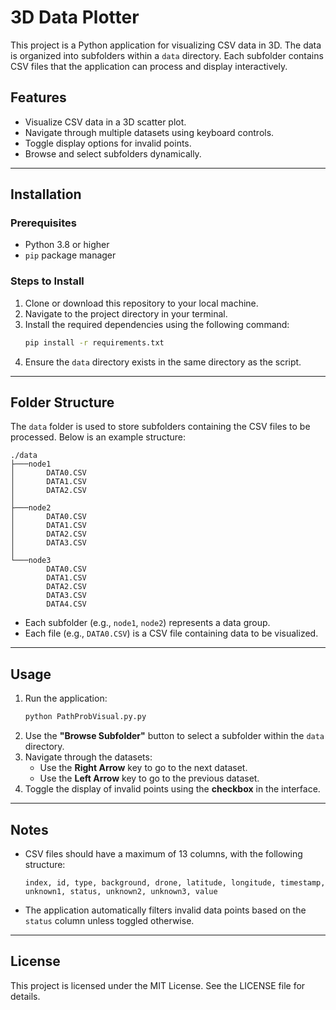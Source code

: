 
# 3D Data Plotter

This project is a Python application for visualizing CSV data in 3D. The data is organized into subfolders within a `data` directory. Each subfolder contains CSV files that the application can process and display interactively.

## Features
- Visualize CSV data in a 3D scatter plot.
- Navigate through multiple datasets using keyboard controls.
- Toggle display options for invalid points.
- Browse and select subfolders dynamically.

---

## Installation

### Prerequisites
- Python 3.8 or higher
- `pip` package manager

### Steps to Install
1. Clone or download this repository to your local machine.
2. Navigate to the project directory in your terminal.
3. Install the required dependencies using the following command:
   ```bash
   pip install -r requirements.txt
   ```
4. Ensure the `data` directory exists in the same directory as the script.

---

## Folder Structure

The `data` folder is used to store subfolders containing the CSV files to be processed. Below is an example structure:

```
./data
├───node1
│       DATA0.CSV
│       DATA1.CSV
│       DATA2.CSV
│
├───node2
│       DATA0.CSV
│       DATA1.CSV
│       DATA2.CSV
│       DATA3.CSV
│
└───node3
        DATA0.CSV
        DATA1.CSV
        DATA2.CSV
        DATA3.CSV
        DATA4.CSV
```

- Each subfolder (e.g., `node1`, `node2`) represents a data group.
- Each file (e.g., `DATA0.CSV`) is a CSV file containing data to be visualized.

---

## Usage

1. Run the application:
   ```bash
   python PathProbVisual.py.py
   ```
2. Use the **"Browse Subfolder"** button to select a subfolder within the `data` directory.
3. Navigate through the datasets:
   - Use the **Right Arrow** key to go to the next dataset.
   - Use the **Left Arrow** key to go to the previous dataset.
4. Toggle the display of invalid points using the **checkbox** in the interface.

---

## Notes

- CSV files should have a maximum of 13 columns, with the following structure:
  ```
  index, id, type, background, drone, latitude, longitude, timestamp, unknown1, status, unknown2, unknown3, value
  ```
- The application automatically filters invalid data points based on the `status` column unless toggled otherwise.

---

## License

This project is licensed under the MIT License. See the LICENSE file for details.

